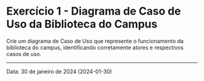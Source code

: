 # Exercício 1 - Diagrama de Caso de Uso da Biblioteca do Campus

Crie um diagrama de Caso de Uso que represente o funcionamento da biblioteca do campus, identificando corretamente atores e respectivos casos de uso.

<hr></hr>

Data: 30 de janeiro de 2024 (2024-01-30)